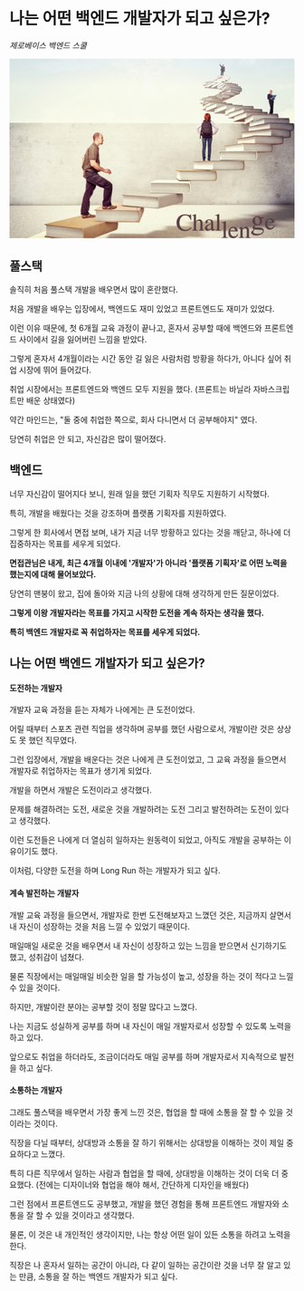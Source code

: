 # 나는 어떤 백엔드 개발자가 되고 싶은가?

*제로베이스 백엔드 스쿨*



![156BB75050E670031F](0.2_어떤_백엔드_개발자가_되고_싶은지.assets/156BB75050E670031F.jpeg)



## 풀스택

솔직히 처음 풀스택 개발을 배우면서 많이 혼란했다. 

처음 개발을 배우는 입장에서, 백엔드도 재미 있었고 프론트엔드도 재미가 있었다. 

이런 이유 때문에, 첫 6개월 교육 과정이 끝나고, 혼자서 공부할 때에 백엔드와 프론트엔드 사이에서 길을 잃어버린 느낌을 받았다.

그렇게 혼자서 4개월이라는 시간 동안 길 잃은 사람처럼 방황을 하다가, 아니다 싶어 취업 시장에 뛰어 들어갔다.

취업 시장에서는 프론트엔드와 백엔드 모두 지원을 했다. (프론트는 바닐라 자바스크립트만 배운 상태였다)

약간 마인드는, "둘 중에 취업한 쪽으로, 회사 다니면서 더 공부해야지" 였다.

당연히 취업은 안 되고, 자신감은 많이 떨어졌다.





## 백엔드

너무 자신감이 떨어지다 보니, 원래 일을 했던 기획자 직무도 지원하기 시작했다.

특히, 개발을 배웠다는 것을 강조하며 플랫폼 기획자를 지원하였다.

그렇게 한 회사에서 면접 보며, 내가 지금 너무 방황하고 있다는 것을 깨닫고, 하나에 더 집중하자는 목표를 세우게 되었다.

**면접관님은 내게, 최근 4개월 이내에 '개발자'가 아니라 '플랫폼 기획자'로 어떤 노력을 했는지에 대해 물어보았다.**

당연히 맨붕이 왔고, 집에 돌아와 지금 나의 상황에 대해 생각하게 만든 질문이었다.



**그렇게 이왕 개발자라는 목표를 가지고 시작한 도전을 계속 하자는 생각을 했다.**

**특히 백엔드 개발자로 꼭 취업하자는 목표를 세우게 되었다.**





## 나는 어떤 백엔드 개발자가 되고 싶은가?



#### 도전하는 개발자

개발자 교육 과정을 듣는 자체가 나에게는 큰 도전이었다. 

어릴 때부터 스포츠 관련 직업을 생각하며 공부를 했던 사람으로서, 개발이란 것은 상상도 못 했던 직무였다. 

그런 입장에서, 개발을 배운다는 것은 나에게 큰 도전이었고, 그 교육 과정을 들으면서 개발자로 취업하자는 목표가 생기게 되었다.

개발을 하면서 개발은 도전이라고 생각했다.

문제를 해결하려는 도전, 새로운 것을 개발하려는 도전 그리고 발전하려는 도전이 있다고 생각했다.

이런 도전들은 나에게 더 열심히 일하자는 원동력이 되었고, 아직도 개발을 공부하는 이유이기도 했다.

이처럼, 다양한 도전을 하며 Long Run 하는 개발자가 되고 싶다.



#### 계속 발전하는 개발자

개발 교육 과정을 들으면서, 개발자로 한번 도전해보자고 느꼈던 것은, 지금까지 살면서 내 자신이 성장하는 것을 처음 느낄 수 있었기 때문이다.

매일매일 새로운 것을 배우면서 내 자신이 성장하고 있는 느낌을 받으면서 신기하기도 했고, 성취감이 넘쳤다.

물론 직장에서는 매일매일 비슷한 일을 할 가능성이 높고, 성장을 하는 것이 적다고 느낄 수 있을 것이다.

하지만, 개발이란 분야는 공부할 것이 정말 많다고 느꼈다.

나는 지금도 성실하게 공부를 하며 내 자신이 매일 개발자로서 성장할 수 있도록 노력을 하고 있다.

앞으로도 취업을 하더라도, 조금이더라도 매일 공부를 하며 개발자로서 지속적으로 발전을 하고 싶다.



#### 소통하는 개발자

그래도 풀스택을 배우면서 가장 좋게 느낀 것은, 협업을 할 때에 소통을 잘 할 수 있을 것이라는 것이다.

직장을 다닐 때부터, 상대방과 소통을 잘 하기 위해서는 상대방을 이해하는 것이 제일 중요하다고 느꼈다.

특히 다른 직무에서 일하는 사람과 협업을 할 때에, 상대방을 이해하는 것이 더욱 더 중요했다. (전에는 디자이너와 협업을 해야 해서, 간단하게 디자인을 배웠다)

그런 점에서 프론트엔드도 공부했고, 개발을 했던 경험을 통해 프론트엔드 개발자와 소통을 잘 할 수 있을 것이라고 생각했다.

물론, 이 것은 내 개인적인 생각이지만, 나는 항상 어떤 일이 있든 소통을 하려고 노력을 한다.

직장은 나 혼자서 일하는 공간이 아니라, 다 같이 일하는 공간이란 것을 너무 잘 알고 있는 만큼, 소통을 잘 하는 백엔드 개발자가 되고 싶다.


